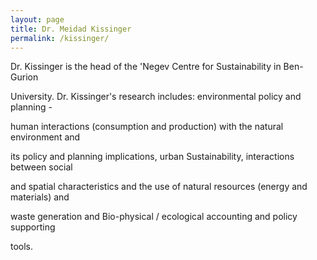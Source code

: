 ```yaml
---
layout: page
title: Dr. Meidad Kissinger
permalink: /kissinger/
---
```



Dr. Kissinger is the head of the &#39;Negev Centre for Sustainability in Ben-Gurion

University. Dr. Kissinger&#39;s research includes: environmental policy and planning -

human interactions (consumption and production) with the natural environment and

its policy and planning implications, urban Sustainability, interactions between social

and spatial characteristics and the use of natural resources (energy and materials) and

waste generation and Bio-physical / ecological accounting and policy supporting

tools.
